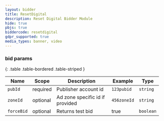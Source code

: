 ```yaml
---
layout: bidder
title: ResetDigital
description: Reset Digital Bidder Module
hide: true
pbjs: true
biddercode: resetdigital
gdpr_supported: true
media_types: banner, video
---
```


### bid params

{: .table .table-bordered .table-striped }

| Name     | Scope    | Description | Example                            | Type     |
|----------|----------|-------------|------------------------------------|----------|
| `pubId` | required |    Publisher account id         | `123pubid` | `string` |
| `zoneId` | optional |   Ad zone specific id if provided          | `456zoneId` | `string` |
| `forceBid` | optional | Returns test bid | true | `boolean` |
